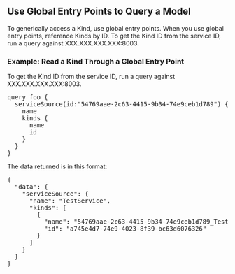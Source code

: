 <?xml version="1.0" encoding="utf-8"?>
<html xmlns:MadCap="http://www.madcapsoftware.com/Schemas/MadCap.xsd" MadCap:lastBlockDepth="7" MadCap:lastHeight="1276" MadCap:lastWidth="1254" class="task">
    <head><title>Use Global Entry Points to Query a Model</title>
    </head>
    <body>
        <h2>Use Global Entry Points to Query a Model</h2>
        <p class="BodyText">To generically access a Kind, use global entry points. When you use global entry points, reference Kinds by ID. To get the Kind ID from the service ID, run a query against XXX.XXX.XXX.XXX:8003.</p>
        <h3>Example: Read a Kind Through a Global Entry Point</h3>
        <p class="BodyText">To get the Kind ID from the service ID, run a query against XXX.XXX.XXX.XXX:8003.</p><pre xml:space="preserve" class="Codeblock">query foo {
  serviceSource(id:"54769aae-2c63-4415-9b34-74e9ceb1d789") {
    name
    kinds {
      name
      id
    }
  }
}</pre>
        <p class="BodyText">The data returned is in this format:</p><pre xml:space="preserve" class="Codeblock">{
  "data": {
    "serviceSource": {
      "name": "TestService",
      "kinds": [
        {
          "name": "54769aae-2c63-4415-9b34-74e9ceb1d789_TestKind",
          "id": "a745e4d7-74e9-4023-8f39-bc63d6076326"
        }
      ]
    }
  }
}</pre>
    </body>
</html>
